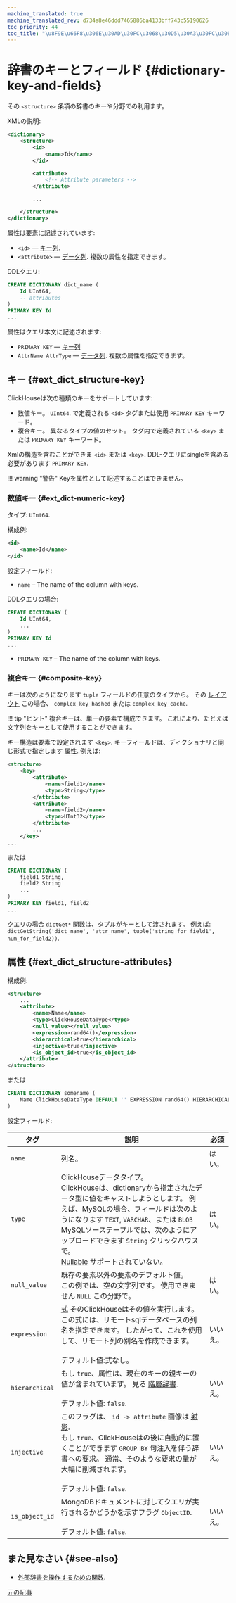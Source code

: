 ```yaml
---
machine_translated: true
machine_translated_rev: d734a8e46ddd7465886ba4133bff743c55190626
toc_priority: 44
toc_title: "\u8F9E\u66F8\u306E\u30AD\u30FC\u3068\u30D5\u30A3\u30FC\u30EB\u30C9"
---
```


# 辞書のキーとフィールド {#dictionary-key-and-fields}

その `<structure>` 条項の辞書のキーや分野での利用ます。

XMLの説明:

``` xml
<dictionary>
    <structure>
        <id>
            <name>Id</name>
        </id>

        <attribute>
            <!-- Attribute parameters -->
        </attribute>

        ...

    </structure>
</dictionary>
```

属性は要素に記述されています:

-   `<id>` — [キー列](external_dicts_dict_structure.md#ext_dict_structure-key).
-   `<attribute>` — [データ列](external_dicts_dict_structure.md#ext_dict_structure-attributes). 複数の属性を指定できます。

DDLクエリ:

``` sql
CREATE DICTIONARY dict_name (
    Id UInt64,
    -- attributes
)
PRIMARY KEY Id
...
```

属性はクエリ本文に記述されます:

-   `PRIMARY KEY` — [キー列](external_dicts_dict_structure.md#ext_dict_structure-key)
-   `AttrName AttrType` — [データ列](external_dicts_dict_structure.md#ext_dict_structure-attributes). 複数の属性を指定できます。

## キー {#ext_dict_structure-key}

ClickHouseは次の種類のキーをサポートしています:

-   数値キー。 `UInt64`. で定義される `<id>` タグまたは使用 `PRIMARY KEY` キーワード。
-   複合キー。 異なるタイプの値のセット。 タグ内で定義されている `<key>` または `PRIMARY KEY` キーワード。

Xmlの構造を含むことができま `<id>` または `<key>`. DDL-クエリにsingleを含める必要があります `PRIMARY KEY`.

!!! warning "警告"
    Keyを属性として記述することはできません。

### 数値キー {#ext_dict-numeric-key}

タイプ: `UInt64`.

構成例:

``` xml
<id>
    <name>Id</name>
</id>
```

設定フィールド:

-   `name` – The name of the column with keys.

DDLクエリの場合:

``` sql
CREATE DICTIONARY (
    Id UInt64,
    ...
)
PRIMARY KEY Id
...
```

-   `PRIMARY KEY` – The name of the column with keys.

### 複合キー {#composite-key}

キーは次のようになります `tuple` フィールドの任意のタイプから。 その [レイアウト](external_dicts_dict_layout.md) この場合、 `complex_key_hashed` または `complex_key_cache`.

!!! tip "ヒント"
    複合キーは、単一の要素で構成できます。 これにより、たとえば文字列をキーとして使用することができます。

キー構造は要素で設定されます `<key>`. キーフィールドは、ディクショナリと同じ形式で指定します [属性](external_dicts_dict_structure.md). 例えば:

``` xml
<structure>
    <key>
        <attribute>
            <name>field1</name>
            <type>String</type>
        </attribute>
        <attribute>
            <name>field2</name>
            <type>UInt32</type>
        </attribute>
        ...
    </key>
...
```

または

``` sql
CREATE DICTIONARY (
    field1 String,
    field2 String
    ...
)
PRIMARY KEY field1, field2
...
```

クエリの場合 `dictGet*` 関数は、タプルがキーとして渡されます。 例えば: `dictGetString('dict_name', 'attr_name', tuple('string for field1', num_for_field2))`.

## 属性 {#ext_dict_structure-attributes}

構成例:

``` xml
<structure>
    ...
    <attribute>
        <name>Name</name>
        <type>ClickHouseDataType</type>
        <null_value></null_value>
        <expression>rand64()</expression>
        <hierarchical>true</hierarchical>
        <injective>true</injective>
        <is_object_id>true</is_object_id>
    </attribute>
</structure>
```

または

``` sql
CREATE DICTIONARY somename (
    Name ClickHouseDataType DEFAULT '' EXPRESSION rand64() HIERARCHICAL INJECTIVE IS_OBJECT_ID
)
```

設定フィールド:

| タグ                                                 | 説明                                                                                                                                                                                                                                                                                                                                                                    | 必須     |
|------------------------------------------------------|-------------------------------------------------------------------------------------------------------------------------------------------------------------------------------------------------------------------------------------------------------------------------------------------------------------------------------------------------------------------------|----------|
| `name`                                               | 列名。                                                                                                                                                                                                                                                                                                                                                                  | はい。   |
| `type`                                               | ClickHouseデータタイプ。<br/>ClickHouseは、dictionaryから指定されたデータ型に値をキャストしようとします。 例えば、MySQLの場合、フィールドは次のようになります `TEXT`, `VARCHAR`、または `BLOB` MySQLソーステーブルでは、次のようにアップロードできます `String` クリックハウスで。<br/>[Nullable](../../../sql_reference/data_types/nullable.md) サポートされていない。 | はい。   |
| `null_value`                                         | 既存の要素以外の要素のデフォルト値。<br/>この例では、空の文字列です。 使用できません `NULL` この分野で。                                                                                                                                                                                                                                                                | はい。   |
| `expression`                                         | [式](../../syntax.md#syntax-expressions) そのClickHouseはその値を実行します。<br/>この式には、リモートsqlデータベースの列名を指定できます。 したがって、これを使用して、リモート列の別名を作成できます。<br/><br/>デフォルト値:式なし。                                                                                                                                 | いいえ。 |
| <a name="hierarchical-dict-attr"></a> `hierarchical` | もし `true`、属性は、現在のキーの親キーの値が含まれています。 見る [階層辞書](external_dicts_dict_hierarchical.md).<br/><br/>デフォルト値: `false`.                                                                                                                                                                                                                     | いいえ。 |
| `injective`                                          | このフラグは、 `id -> attribute` 画像は [射影](https://en.wikipedia.org/wiki/Injective_function).<br/>もし `true`、ClickHouseはの後に自動的に置くことができます `GROUP BY` 句注入を伴う辞書への要求。 通常、そのような要求の量が大幅に削減されます。<br/><br/>デフォルト値: `false`.                                                                                    | いいえ。 |
| `is_object_id`                                       | MongoDBドキュメントに対してクエリが実行されるかどうかを示すフラグ `ObjectID`.<br/><br/>デフォルト値: `false`.                                                                                                                                                                                                                                                           | いいえ。 |

## また見なさい {#see-also}

-   [外部辞書を操作するための関数](../../../sql_reference/functions/ext_dict_functions.md).

[元の記事](https://clickhouse.tech/docs/en/query_language/dicts/external_dicts_dict_structure/) <!--hide-->
